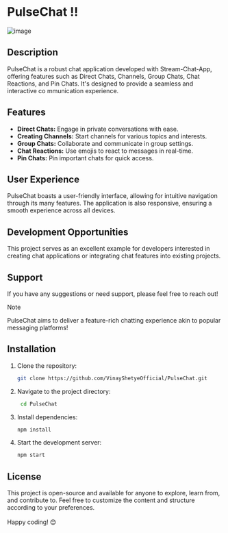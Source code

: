 # PulseChat !!          
                        
![image](https://github.com/VinayShetyeOfficial/PulseChat/assets/100470361/afbbf8a6-fdb6-42f3-b4e5-1f941298ceae)       
            
## Description         
PulseChat is a robust chat application developed with Stream-Chat-App, offering features  such as Direct Chats, Channels, Group Chats, Chat Reactions, and Pin Chats. It's designed to provide a seamless and interactive co mmunication experience.            
                   
## Features                           
- **Direct Chats:** Engage in private conversations with ease.         
- **Creating Channels:** Start channels for various topics and interests.         
- **Group Chats:** Collaborate and communicate in group settings.           
- **Chat Reactions:** Use emojis to react to messages in real-time.  
- **Pin Chats:** Pin important chats for quick access.    
  
## User Experience 
 
PulseChat boasts a user-friendly interface, allowing for intuitive navigation through its many features. The application is also responsive, ensuring a smooth experience across all devices.

## Development Opportunities
 
This project serves as an excellent example for developers interested in creating chat applications or integrating chat features into existing projects.

## Support

If you have any suggestions or need support, please feel free to reach out!

> [!NOTE]
> PulseChat aims to deliver a feature-rich chatting experience akin to popular messaging platforms!

## Installation
1. Clone the repository:
   ```bash
   git clone https://github.com/VinayShetyeOfficial/PulseChat.git
   ```

2. Navigate to the project directory:
   ```bash
    cd PulseChat
   ```
   
3. Install dependencies:
   ```bash
   npm install 
   ```

4. Start the development server:
   ```bash
   npm start
   ```

## License
This project is open-source and available for anyone to explore, learn from, and contribute to.
Feel free to customize the content and structure according to your preferences. <br><br> Happy coding! 😊

